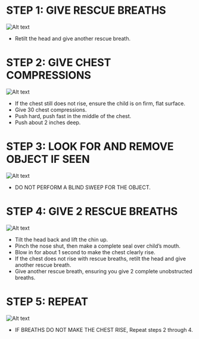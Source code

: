 # STEP 1: GIVE RESCUE BREATHS
![Alt text](C:\Users\WeCanCodeIT\source\repos\FirstAide\frontend\public\Images\InfantCPR\infantCPR17.jpg)

- Retilt the head and give another rescue breath.

# STEP 2: GIVE CHEST COMPRESSIONS
![Alt text](C:\Users\WeCanCodeIT\source\repos\FirstAide\frontend\public\Images\InfantCPR\infantCPR19.jpg)

- If the chest still does not rise, ensure the child is on firm, flat surface.
- Give 30 chest compressions.
- Push hard, push fast in the middle of  the chest.
- Push about 2 inches deep.

# STEP 3: LOOK FOR AND REMOVE OBJECT IF SEEN
![Alt text](C:\Users\WeCanCodeIT\source\repos\FirstAide\frontend\public\Images\InfantChoking\infantChoking10.jpg)

- DO NOT PERFORM A BLIND SWEEP FOR THE   OBJECT.

# STEP 4: GIVE 2 RESCUE BREATHS 
![Alt text](C:\Users\WeCanCodeIT\source\repos\FirstAide\frontend\public\Images\InfantCPR\infantCPR17.jpg)

- Tilt the head back and lift the chin up.
- Pinch the nose shut, then make a
complete seal over child’s mouth.
- Blow in for about 1 second to make the
chest clearly rise.
- If the chest does not rise with rescue breaths, retilt the head and give        another rescue breath.
- Give another rescue breath, ensuring you give 2 complete unobstructed breaths. 

# STEP 5: REPEAT
![Alt text](C:\Users\WeCanCodeIT\source\repos\FirstAide\frontend\public\Images\InfantChoking\infantChoking12.jpg)

- IF BREATHS DO NOT MAKE THE CHEST       RISE, Repeat steps 2 through 4. 